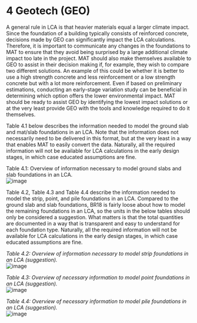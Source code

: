 # 4 Geotech (GEO)
A general rule in LCA is that heavier materials equal a larger climate impact. Since the foundation of a building typically consists of reinforced concrete, decisions made by GEO can significantly impact the LCA calculations. Therefore, it is important to communicate any changes in the foundations to MAT to ensure that they avoid being surprised by a large additional climate impact too late in the project. MAT should also make themselves available to GEO to assist in their decision making if, for example, they wish to compare two different solutions. An example of this could be whether it is better to use a high strength concrete and less reinforcement or a low strength concrete but with a lot more reinforcement. Even if based on preliminary estimations, conducting an early-stage variation study can be beneficial in determining which option offers the lower environmental impact. MAT should be ready to assist GEO by identifying the lowest impact solutions or at the very least provide GEO with the tools and knowledge required to do it themselves.

Table 4.1 below describes the information needed to model the ground slab and mat/slab foundations in an LCA. Note that the information does not necessarily need to be delivered in this format, but at the very least in a way that enables MAT to easily convert the data. Naturally, all the required information will not be available for LCA calculations in the early design stages, in which case educated assumptions are fine.

Table 4.1: Overview of information necessary to model ground slabs and slab foundations in an LCA.  
![image](https://github.com/user-attachments/assets/1a6ecc69-ec70-4503-b8c4-7f284e353deb)

Table 4.2, Table 4.3 and Table 4.4 describe the information needed to model the strip, point, and pile foundations in an LCA. Compared to the ground slab and slab foundations, BR18 is fairly loose about how to model the remaining foundations in an LCA, so the units in the below tables should only be considered a suggestion. What matters is that the total quantities are documented in a way that is transparent and easy to understand for each foundation type. Naturally, all the required information will not be available for LCA calculations in the early design stages, in which case educated assumptions are fine.

*Table 4.2: Overview of information necessary to model strip foundations in an LCA (suggestion).*  
![image](https://github.com/user-attachments/assets/9ca07208-ad37-42ff-b80f-b5598e40f522)

*Table 4.3: Overview of necessary information to model point foundations in an LCA (suggestion).*  
![image](https://github.com/user-attachments/assets/b9efe980-839c-4a26-8d30-151a9847a8f7)

*Table 4.4: Overview of necessary information to model pile foundations in an LCA (suggestion).*  
![image](https://github.com/user-attachments/assets/1f841b43-6bb2-489d-bb55-7484b2afc771)










